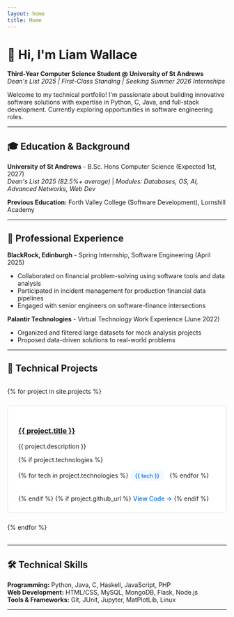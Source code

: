 ```yaml
---
layout: home
title: Home
---
```


# 👋 Hi, I'm Liam Wallace

**Third-Year Computer Science Student @ University of St Andrews**  
*Dean's List 2025 | First-Class Standing | Seeking Summer 2026 Internships*

Welcome to my technical portfolio! I'm passionate about building innovative software solutions with expertise in Python, C, Java, and full-stack development. Currently exploring opportunities in software engineering roles.

---

## 🎓 Education & Background

**University of St Andrews** - B.Sc. Hons Computer Science (Expected 1st, 2027)  
*Dean's List 2025 (82.5%+ average)* | *Modules: Databases, OS, AI, Advanced Networks, Web Dev*

**Previous Education:** Forth Valley College (Software Development), Lornshill Academy

---

## 💼 Professional Experience

**BlackRock, Edinburgh** - Spring Internship, Software Engineering (April 2025)  
- Collaborated on financial problem-solving using software tools and data analysis
- Participated in incident management for production financial data pipelines
- Engaged with senior engineers on software-finance intersections

**Palantir Technologies** - Virtual Technology Work Experience (June 2022)  
- Organized and filtered large datasets for mock analysis projects
- Proposed data-driven solutions to real-world problems

---

## 🚀 Technical Projects

<div class="project-grid">
{% for project in site.projects %}
  <div class="project-card">
    <h3><a href="{{ project.url }}">{{ project.title }}</a></h3>
    <p>{{ project.description }}</p>
    {% if project.technologies %}
    <div class="tech-tags">
      {% for tech in project.technologies %}
      <span class="tech-tag">{{ tech }}</span>
      {% endfor %}
    </div>
    {% endif %}
    {% if project.github_url %}
    <a href="{{ project.github_url }}" class="project-link">View Code →</a>
    {% endif %}
  </div>
{% endfor %}
</div>

---

## 🛠️ Technical Skills

**Programming:** Python, Java, C, Haskell, JavaScript, PHP  
**Web Development:** HTML/CSS, MySQL, MongoDB, Flask, Node.js  
**Tools & Frameworks:** Git, JUnit, Jupyter, MatPlotLib, Linux

---


<style>
.project-grid {
  display: grid;
  grid-template-columns: repeat(auto-fill, minmax(320px, 1fr));
  gap: 1.5rem;
  margin: 2rem 0;
}

.project-card {
  border: 1px solid #e1e4e8;
  border-radius: 8px;
  padding: 1.5rem;
  transition: transform 0.2s, box-shadow 0.2s;
  background: white;
}

.project-card:hover {
  transform: translateY(-2px);
  box-shadow: 0 6px 20px rgba(0,0,0,0.1);
}

.tech-tags {
  margin: 1rem 0;
}

.tech-tag {
  display: inline-block;
  background: #f1f8ff;
  color: #0366d6;
  padding: 0.3rem 0.7rem;
  border-radius: 15px;
  font-size: 0.8rem;
  margin-right: 0.5rem;
  margin-bottom: 0.5rem;
  font-weight: 500;
}

.project-link {
  color: #0366d6;
  text-decoration: none;
  font-weight: 500;
  display: inline-block;
  margin-top: 0.5rem;
}

.project-link:hover {
  text-decoration: underline;
}

.btn {
  display: inline-block;
  background: #0366d6;
  color: white;
  padding: 0.7rem 1.5rem;
  border-radius: 6px;
  text-decoration: none;
  font-weight: 500;
  margin-right: 1rem;
  margin-bottom: 1rem;
  transition: background 0.2s;
}

.btn:hover {
  background: #0256b9;
  text-decoration: none;
  color: white;
}

.btn-secondary {
  background: #6c757d;
}

.btn-secondary:hover {
  background: #545b62;
}
</style>